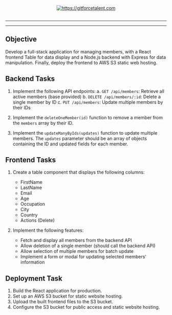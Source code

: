 <div align="center">
	<a target="_blank" href="https://gitforcetalent.com">
        <picture>
            <source media="(prefers-color-scheme: dark)" srcset="https://gitforcetalent.com/_next/image?url=%2Fimages%2Flogo-light.png&w=1920&q=75">
            <source media="(prefers-color-scheme: light)" srcset="https://gitforcetalent.com/_next/image?url=%2Fimages%2Flogo.png&w=1920&q=75">
            <img alt="https://gitforcetalent.com" src="https://gitforcetalent.com/_next/image?url=%2Fimages%2Flogo.png">
        </picture>
	</a>
    <br />
    <br />
</div>

---

---

## Objective
Develop a full-stack application for managing members, with a React frontend Table for data display and a Node.js backend with Express for data manipulation. Finally, deploy the frontend to AWS S3 static web hosting.

## Backend Tasks

1. Implement the following API endpoints:
   a. `GET /api/members`: Retrieve all active members (base provided)
   b. `DELETE /api/members/:id`: Delete a single member by ID
   c. `PUT /api/members`: Update multiple members by their IDs
   
2. Implement the `deleteOneMember(id)` function to remove a member from the `members` array by their ID.

3. Implement the `updateManyByIds(updates)` function to update multiple members. The `updates` parameter should be an array of objects containing the ID and updated fields for each member.

## Frontend Tasks

1. Create a table component that displays the following columns:
   - FirstName
   - LastName
   - Email
   - Age
   - Occupation
   - City
   - Country
   - Actions (Delete)
  
2. Implement the following features:
   - Fetch and display all members from the backend API
   - Allow deletion of a single member (should call the backend API)
   - Allow selection of multiple members for batch update
   - Implement a form or modal for updating selected members' information


## Deployment Task

1. Build the React application for production.
2. Set up an AWS S3 bucket for static website hosting.
3. Upload the built frontend files to the S3 bucket.
4. Configure the S3 bucket for public access and static website hosting.

